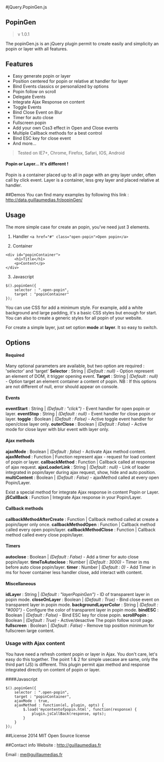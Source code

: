 #jQuery.PopinGen.js


## PopinGen
> v 1.0.1

The popinGen.js is an jQuery plugin permit to create easily and simplicity an popin or layer with all features. 

## Features
+ Easy generate popin or layer
+ Position centered for popin or relative at handler for layer
+ Bind Events classics or personalized by options
+ Popin follow on scroll
+ Delegate Events
+ Integrate Ajax Response on content
+ Toggle Events
+ Bind Close Event on Blur
+ Timer for auto close
+ Fullscreen popin
+ Add your own Css3 effect in Open and Close events
+ Multiple Callback methods for a best control
+ Bind ESC key for close event
+ And more...

> Tested on IE7+, Chrome, Firefox, Safari, IOS, Android 

#### Popin or Layer... It's different !
Popin is a container placed up to all in page with an grey layer under, often call by click event.
Layer is a container, less grey layer and placed relative at handler.

##Demos
You can find many examples by following this link :
http://data.guillaumedias.fr/popinGen/

## Usage
The more simple case for create an popin, you've need just 3 elements.

1. Handler
`<a href="#" class="open-popin">Open popin</a>`

2. Container
```
<div id="popinContainer">
	<h1>Title</h1>
	<p>Content</p>
</div>
```

3. Javascript
```
$().popinGen({
	selector : ".open-popin",
	target : "popinContainer"
});
```

You can use CSS for add a minimum style. 
For example, add a white background and large padding, it's a basic CSS styles but enough for start. You can also to create a generic styles for all popin of your website.

For create a simple layer, just set option **mode** at **layer**. It so easy to switch.


## Options

#### Required
Many optional parameters are available, but two option are required : 'selector' and 'target'
**Selector** : String | _(Default : null)_ - Option represent an element of DOM, it trigger opening event.
**Target** : String | _(Default : null)_ - Option target an element container a content of popin.
NB : If this options are not different of null, error should appear on console.

#### Events 
**eventStart** : String | _(Default : "click")_ - Event handler for open popin or layer.
**eventStop** : String | _(Default : null)_ - Event handler for close popin or layer.
**toggle** : Boolean | _(Default : False)_ - Active toggle event handler for open/close layer only.
**outerClose** : Boolean | _(Default : False)_ - Active mode for close layer with blur event with layer only.

#### Ajax methods
**ajaxMode** : Boolean | _(Default : false)_ - Activate Ajax method content.
**ajaxMethod** : Function | Function represent ajax - request for load content of popin or layer.
**callbackMethod** : Function | Callback called at response of ajax request.
**ajaxLoaderLink** : String | _(Default : null)_ - Link of loader integrated in popin/layer during ajax request, show, hide and auto position.
**multiContent** : Boolean | _(Default : False)_ - ajaxMethod called at every open Popin/Layer.

Exist a special method for integrate Ajax response in content Popin or Layer.
**jSCallBack** : Function | Integrate Ajax response in your Popin/Layer.

#### Callback methods
**callbackMethodAfterCreate** : Function | Callback method called at create a popin/layer only once.
**callbackMethodOpen** : Function | Callback method called every open popin/layer.
**callbackMethodClose** : Function | Callback method called every close popin/layer.

#### Timers
**autoclose** : Boolean | _(Default : False)_ - Add a timer for auto close popin/layer.
**timeToAutoclose** : Number | _(Default : 3000)_ - Timer in ms before auto close popin/layer.
**timer** : Number | _(Default : 0)_ - Add Timer in ms for hover container less handler close, add interact with content.

#### Miscellaneous
**idLayer** : String | _(Default : "layerPopinGen")_ - ID of transparent layer in popin mode.
**closeOnLayer** : Boolean | _(Default : True)_ - Bind close event on transparent layer in popin mode.
**backgroundLayerColor** : String | _(Default : "#000")_ - Configure the color of transparent layer in popin mode.
**bindESC** : Boolean | _(Default : False)_ - Bind ESC key for close popin.
**scrollPopin** : Boolean | _(Default : True)_ - Active/desactive The popin follow scroll page.
**fullscreen** : Boolean | _(Default : False)_ - Remove top position minimum for fullscreen large content.



### Usage with Ajax content
You have need a refresh content popin or layer in Ajax. You don't care, let's easy do this together.
The point 1 & 2 for simple usecase are same, only the third part (JS) is different.
This plugin permit ajax method and response integrated directly on content of popin or layer.

####Javascript
```
$().popinGen({
	selector : ".open-popin",
	target : "popinContainer",
	ajaxMode : true,
	ajaxMethod : function(el, plugin, opts) {
		$.load('mycontentofpopin.html', function(response) {
			plugin.jsCallBack(response, opts);
		}
	}
});
```

##License
2014 MIT Open Source license

##Contact info
Website : http://guillaumedias.fr

Email : me@guillaumedias.fr





